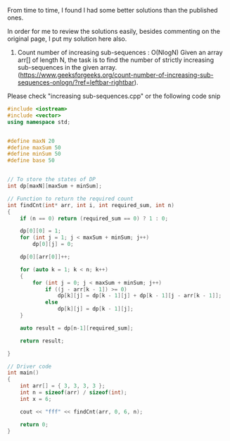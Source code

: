 From time to time, I found I had some better solutions than the published ones.

In order for me to review the solutions easily, besides commenting on the original page, I put my solution here also.


1. Count number of increasing sub-sequences : O(NlogN)
Given an array arr[] of length N, the task is to find the number of strictly increasing sub-sequences in the given array.
(https://www.geeksforgeeks.org/count-number-of-increasing-sub-sequences-onlogn/?ref=leftbar-rightbar).

Please check "increasing sub-sequences.cpp" or the following code snip

```c++
#include <iostream>
#include <vector>
using namespace std;


#define maxN 20 
#define maxSum 50 
#define minSum 50 
#define base 50 


// To store the states of DP 
int dp[maxN][maxSum + minSum];

// Function to return the required count 
int findCnt(int* arr, int i, int required_sum, int n)
{
	if (n == 0) return (required_sum == 0) ? 1 : 0;

	dp[0][0] = 1;
	for (int j = 1; j < maxSum + minSum; j++)
		dp[0][j] = 0;

	dp[0][arr[0]]++;

	for (auto k = 1; k < n; k++)
	{
		for (int j = 0; j < maxSum + minSum; j++)
			if ((j - arr[k - 1]) >= 0)
				dp[k][j] = dp[k - 1][j] + dp[k - 1][j - arr[k - 1]];
			else
				dp[k][j] = dp[k - 1][j];
	}

	auto result = dp[n-1][required_sum];

	return result;

}

// Driver code 
int main()
{
	int arr[] = { 3, 3, 3, 3 };
	int n = sizeof(arr) / sizeof(int);
	int x = 6;

	cout << "fff" << findCnt(arr, 0, 6, n);

	return 0;
}


```
